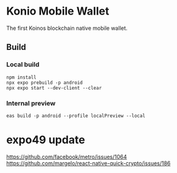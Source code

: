 # Konio Mobile Wallet

The first Koinos blockchain native mobile wallet.

## Build
### Local build
```
npm install
npx expo prebuild -p android
npx expo start --dev-client --clear
```
### Internal preview
```
eas build -p android --profile localPreview --local
```

# expo49 update
https://github.com/facebook/metro/issues/1064
https://github.com/margelo/react-native-quick-crypto/issues/186